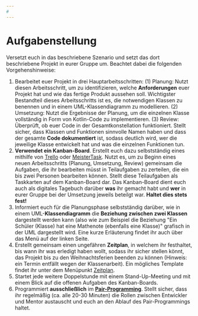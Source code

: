 ```yaml
---
#
---
```


# Aufgabenstellung

Versetzt euch in das beschriebene Szenario und setzt das dort beschriebene Projekt in eurer Gruppe um. Beachtet dabei die folgenden Vorgehenshinweise:

1. Bearbeitet euer Projekt in drei Hauptarbeitsschritten: (1) Planung: Nutzt diesen Arbeitsschritt, um zu identifizieren, welche **Anforderungen** euer Projekt hat und wie das fertige Produkt aussehen soll. Wichtigster Bestandteil dieses Arbeitsschritts ist es, die notwendigen Klassen zu benennen und in einem UML-Klassendiagramm zu modellieren. (2) Umsetzung: Nutzt die Ergebnisse der Planung, um die einzelnen Klasse vollständig in Form von Kotlin-Code zu implementieren. (3) Review: Überprüft, ob euer Code in der Gesamtkonstellation funktioniert. Stellt sicher, dass Klassen und Funktionen sinnvolle Namen haben und dass der gesamte **Code dokumentiert** ist, sodass deutlich wird, wer die jeweilige Klasse entwickelt hat und was die einzelnen Funktionen tun.
2. **Verwendet ein Kanban-Board**. Erstellt euch dazu selbstständig eines mithilfe von [Trello](https://trello.com/de) oder [MeisterTask](https://www.meistertask.com/de). Nutzt es, um zu Beginn eines neuen Arbeitsschritts (Planung, Umsetzung, Review) gemeinsam die Aufgaben, die ihr bearbeiten müsst in Teilaufgaben zu zerteilen, die ein bis zwei Personen bearbeiten können. Stellt diese Teilaufgaben als Taskkarten auf dem Kanban-Board dar. Das Kanban-Board dient euch auch als digitales Tagebuch darüber **was** ihr gemacht habt und **wer** in eurer Gruppe bei der Umsetzung jeweils beteilgt war. **Haltet dies stets fest!**
3. Informiert euch für die Planungsphase selbstständig darüber, wie in einem UML-**Klassendiagramm** die **Beziehung zwischen zwei Klassen** dargestellt werden kann (also wie zum Beispiel die Beziehung "Ein Schüler (Klasse) hat eine Mathenote (ebenfalls eine Klasse)" grafisch in der UML dargestellt wird. Eine kurze Erläuterung findet ihr auch über das Menü auf der linken Seite.
4. Erstellt gemeinsam einen ungefähren **Zeitplan**, in welchem ihr festhaltet, bis wann ihr was erledigt haben wollt, sodass ihr sicher stellen könnt, das Projekt bis zu den Weihnachtsferien beenden zu können (Hinweis: ein Termin entfällt wegen der Klassenarbeit). Ein mögliches Template findet ihr unter dem Menüpunkt [Zeitplan](/Zeitplan/).
6. Startet jede weitere Doppelstunde mit einem Stand-Up-Meeting und mit einem Blick auf die offenen Aufgaben des Kanban-Boards.
7. Programmiert **ausschließlich** im **[Pair-Programming](/PairProgramming/)**. Stellt sicher, dass ihr regelmäßig (ca. alle 20-30 Minuten) die Rollen zwischen Entwickler und Mentor austauscht und euch an den Ablauf des Pair-Programmings haltet.